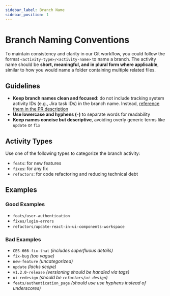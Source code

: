 ```yaml
---
sidebar_label: Branch Name
sidebar_position: 1
---
```


# Branch Naming Conventions

To maintain consistency and clarity in our Git workflow, you could follow the
format `<activity-type>/<activity-name>` to name a branch. The activity name
should be **short, meaningful, and in plural form where applicable**, similar to
how you would name a folder containing multiple related files.

## Guidelines

- **Keep branch names clean and focused**: do not include tracking system
  activity IDs (e.g., Jira task IDs) in the branch name. Instead,
  [reference them in the PR description](../pull-request/format.md#description)
- **Use lowercase and hyphens (`-`)** to separate words for readability
- **Keep names concise but descriptive**, avoiding overly generic terms like
  `update` or `fix`

## Activity Types

Use one of the following types to categorize the branch activity:

- `feats`: for new features
- `fixes`: for any fix
- `refactors`: for code refactoring and reducing technical debt

## Examples

### Good Examples

- `feats/user-authentication`
- `fixes/login-errors`
- `refactors/update-react-in-ui-components-workspace`

### Bad Examples

- `CES-666-fix-that` _(includes superfluous details)_
- `fix-bug` _(too vague)_
- `new-feature` _(uncategorized)_
- `update` _(lacks scope)_
- `v1.2.0-release` _(versioning should be handled via tags)_
- `ui-redesign` _(should be `refactors/ui-design`)_
- `feats/authentication_page` _(should use use hyphens instead of underscores)_

